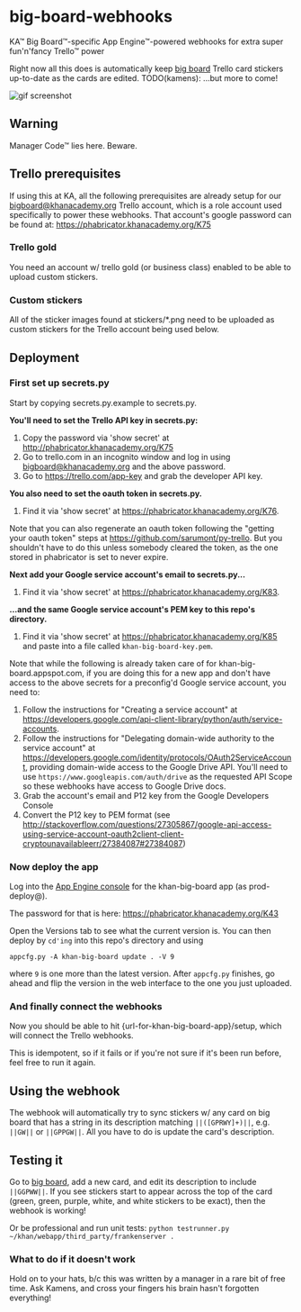 # big-board-webhooks

KA™ Big Board™-specific App Engine™-powered webhooks for extra super
fun'n'fancy Trello™ power

Right now all this does is automatically keep
[big board](http://khanacademy.org/r/big-board) Trello card stickers up-to-date
as the cards are edited.
TODO(kamens): ...but more to come!

![gif screenshot](https://raw.githubusercontent.com/kamens/big-board-webhooks/master/stickers.gif?token=AAGmqnghRKX1knCFMNlMEWNLrOsJeKPmks5VidA8wA%3D%3D)

## Warning

Manager Code™ lies here. Beware.

## Trello prerequisites

If using this at KA, all the following prerequisites are already setup for our
bigboard@khanacademy.org Trello account, which is a role account used
specifically to power these webhooks. That account's google password can be
found at: https://phabricator.khanacademy.org/K75

### Trello gold

You need an account w/ trello gold (or business class) enabled to be able to
upload custom stickers.

### Custom stickers

All of the sticker images found at stickers/\*.png need to be uploaded as
custom stickers for the Trello account being used below.

## Deployment

### First set up secrets.py

Start by copying secrets.py.example to secrets.py.

**You'll need to set the Trello API key in secrets.py:**
 1. Copy the password via 'show secret' at
    http://phabricator.khanacademy.org/K75
 2. Go to trello.com in an incognito window and log in using
    bigboard@khanacademy.org and the above password.
 3. Go to https://trello.com/app-key and grab the developer API key.

**You also need to set the oauth token in secrets.py.**
 1. Find it via 'show secret' at https://phabricator.khanacademy.org/K76.

Note that you can also regenerate an oauth token following the "getting your
    oauth token" steps at https://github.com/sarumont/py-trello. But you
    shouldn't have to do this unless somebody cleared the token, as the one
    stored in phabricator is set to never expire.

**Next add your Google service account's email to secrets.py...**
 1. Find it via 'show secret' at https://phabricator.khanacademy.org/K83.

**...and the same Google service account's PEM key to this repo's directory.**
 1. Find it via 'show secret' at https://phabricator.khanacademy.org/K85 and
    paste into a file called `khan-big-board-key.pem`.

Note that while the following is already taken care of for
    khan-big-board.appspot.com, if you are doing this for a new app and don't
    have access to the above secrets for a preconfig'd Google service account,
    you need to:
 1. Follow the instructions for "Creating a service account" at https://developers.google.com/api-client-library/python/auth/service-accounts.
 2. Follow the instructions for "Delegating domain-wide authority to the
    service account" at
    https://developers.google.com/identity/protocols/OAuth2ServiceAccount,
    providing domain-wide access to the Google Drive API. You'll need to use
    `https://www.googleapis.com/auth/drive` as the requested API Scope so
    these webhooks have access to Google Drive docs.
 3. Grab the account's email and P12 key from the Google Developers Console
 4. Convert the P12 key to PEM format (see http://stackoverflow.com/questions/27305867/google-api-access-using-service-account-oauth2client-client-cryptounavailableerr/27384087#27384087)


### Now deploy the app

Log into the [App Engine console](http://appspot.com) for the khan-big-board
app (as prod-deploy@).

The password for that is here:
    https://phabricator.khanacademy.org/K43

Open the Versions tab to see what the current version is.
You can then deploy by ```cd'ing``` into this repo's directory and using

```
appcfg.py -A khan-big-board update . -V 9
```

where `9` is one more than the latest version.
After `appcfg.py` finishes, go ahead and flip the version in the
web interface to the one you just uploaded.

### And finally connect the webhooks

Now you should be able to hit {url-for-khan-big-board-app}/setup, which will
connect the Trello webhooks.

This is idempotent, so if it fails or if you're not sure if it's been run
before, feel free to run it again.

## Using the webhook

The webhook will automatically try to sync stickers w/ any card on big board
that has a string in its description matching ```||([GPRWY]+)||```, e.g.
```||GW||``` or ```||GPPGW||```.
All you have to do is update the card's description.

## Testing it

Go to [big board](http://khanacademy.org/r/big-board), add a new card, and edit
its description to include ```||GGPWW||```. If you see stickers start to appear
across the top of the card (green, green, purple, white, and white stickers to
be exact), then the webhook is working!

Or be professional and run unit tests:
`python testrunner.py ~/khan/webapp/third_party/frankenserver .`

### What to do if it doesn't work

Hold on to your hats, b/c this was written by a manager in a rare bit of free
time. Ask Kamens, and cross your fingers his brain hasn't forgotten everything!


